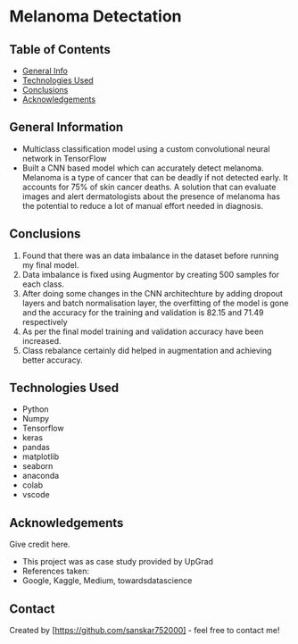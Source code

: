 # Melanoma Detectation

## Table of Contents
* [General Info](#general-information)
* [Technologies Used](#technologies-used)
* [Conclusions](#conclusions)
* [Acknowledgements](#acknowledgements)

<!-- You can include any other section that is pertinent to your problem -->

## General Information
- Multiclass classification model using a custom convolutional neural network in TensorFlow
- Built a CNN based model which can accurately detect melanoma. Melanoma is a type of cancer that can be deadly if not detected early. It accounts for 75% of skin cancer deaths. A solution that can evaluate images and alert dermatologists about the presence of melanoma has the potential to reduce a lot of manual effort needed in diagnosis.

<!-- You don't have to answer all the questions - just the ones relevant to your project. -->

## Conclusions
1. Found that there was an data imbalance in the dataset before running my final model.
2. Data imbalance is fixed using Augmentor by creating 500 samples for each class.
3. After doing some changes in the CNN architechture by adding dropout layers and batch normalisation layer, the overfitting of the model is gone and the accuracy
for the training and validation is 82.15 and 71.49 respectively
4. As per the final model training and validation accuracy have been increased.
5. Class rebalance certainly did helped in augmentation and achieving better accuracy.

<!-- You don't have to answer all the questions - just the ones relevant to your project. -->


## Technologies Used
- Python
- Numpy
- Tensorflow
- keras
- pandas
- matplotlib
- seaborn
- anaconda
- colab
- vscode


<!-- As the libraries versions keep on changing, it is recommended to mention the version of library used in this project -->

## Acknowledgements
Give credit here.
- This project was as case study provided by UpGrad
- References taken:
- Google, Kaggle, Medium, towardsdatascience


## Contact
Created by [https://github.com/sanskar752000] - feel free to contact me!


<!-- Optional -->
<!-- ## License -->
<!-- This project is open source and available under the [... License](). -->

<!-- You don't have to include all sections - just the one's relevant to your project -->